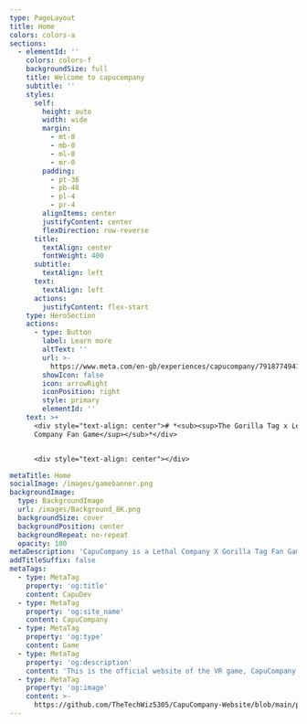 ```yaml
---
type: PageLayout
title: Home
colors: colors-a
sections:
  - elementId: ''
    colors: colors-f
    backgroundSize: full
    title: Welcome to capucompany
    subtitle: ''
    styles:
      self:
        height: auto
        width: wide
        margin:
          - mt-0
          - mb-0
          - ml-0
          - mr-0
        padding:
          - pt-36
          - pb-48
          - pl-4
          - pr-4
        alignItems: center
        justifyContent: center
        flexDirection: row-reverse
      title:
        textAlign: center
        fontWeight: 400
      subtitle:
        textAlign: left
      text:
        textAlign: left
      actions:
        justifyContent: flex-start
    type: HeroSection
    actions:
      - type: Button
        label: Learn more
        altText: ''
        url: >-
          https://www.meta.com/en-gb/experiences/capucompany/7918774941542807/?require_login=true&utm_source=developer.oculus.com&utm_medium=oculusredirect
        showIcon: false
        icon: arrowRight
        iconPosition: right
        style: primary
        elementId: ''
    text: >+
      <div style="text-align: center"># *<sub><sup>The Gorilla Tag x Lethal
      Company Fan Game</sup></sub>*</div>


      <div style="text-align: center"></div>

metaTitle: Home
socialImage: /images/gamebanner.png
backgroundImage:
  type: BackgroundImage
  url: /images/Background_8K.png
  backgroundSize: cover
  backgroundPosition: center
  backgroundRepeat: no-repeat
  opacity: 100
metaDescription: 'CapuCompany is a Lethal Company X Gorilla Tag Fan Game, with so much to do!'
addTitleSuffix: false
metaTags:
  - type: MetaTag
    property: 'og:title'
    content: CapuDev
  - type: MetaTag
    property: 'og:site_name'
    content: CapuCompany
  - type: MetaTag
    property: 'og:type'
    content: Game
  - type: MetaTag
    property: 'og:description'
    content: 'This is the official website of the VR game, CapuCompany!'
  - type: MetaTag
    property: 'og:image'
    content: >-
      https://github.com/TheTechWiz5305/CapuCompany-Website/blob/main/public/images/gamebanner.png?raw=true
---
```

